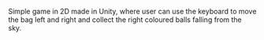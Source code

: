 Simple game in 2D made in Unity, where user can use the keyboard to move the bag left and right and collect the right coloured balls falling from the sky.

